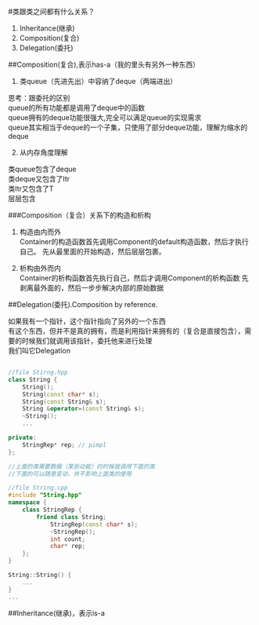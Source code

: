 
#类跟类之间都有什么关系？

1. Inheritance(继承)
2. Composition(复合)
3. Delegation(委托)

##Composition(复合),表示has-a（我的里头有另外一种东西）

1. 类queue（先进先出）中容纳了deque（两端进出） 

思考：跟委托的区别  
queue的所有功能都是调用了deque中的函数  
queue拥有的deque功能很强大,完全可以满足queue的实现需求  
queue其实相当于deque的一个子集，只使用了部分deque功能，理解为缩水的deque

2. 从内存角度理解 

类queue包含了deque<T>  
类deque又包含了Itr<T>  
类Itr又包含了T  
层层包含 

###Composition（复合）关系下的构造和析构

1. 构造由内而外  
Container的构造函数首先调用Component的default构造函数，然后才执行自己。 
先从最里面的开始构造，然后层层包裹。 

2. 析构由外而内  
Container的析构函数首先执行自己，然后才调用Component的析构函数 
先剥离最外面的，然后一步步解决内部的原始数据 


##Delegation(委托).Composition by reference.

如果我有一个指针，这个指针指向了另外的一个东西  
有这个东西，但并不是真的拥有，而是利用指针来拥有的（复合是直接包含），需要的时候我们就调用该指针，委托他来进行处理  
我们叫它Delegation


```C++

//file Stirng.hpp
class String {
	String();
	String(const char* s);
	String(const String& s);
	String &operator=(const String& s);
	~String();
	...

private:
	StringRep* rep; // pimpl
};

//上面的类需要数据（某些动能）的时候就调用下面的类
//下面的可以随意变动，并不影响上面类的使用

//file String.cpp
#include "String.hpp"
namespace {
	class StringRep {
		friend class String;
			StringRep(const char* s);
			~StringRep();
			int count;
			char* rep;
	};
}

String::String() {
	...
}
...

```

##Inheritance(继承)，表示is-a